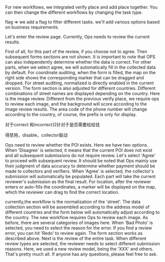 
For new workflows, we integrated verify place and add place together. You can then change the different workflows by changing the task type. 

flag =>
we add a flag to filter different tasks.
we'll add various options based on business requirements.

Let's enter the review page. Currently, Ops needs to review the current results. 


First of all, for this part of the review, if you choose not to agree. Then subsequent forms sections are not shown. It is important to note that OPS can also independently determine whether the data is correct. For other parts, when we select agree, we will automatically fill in the collected data by default. For coordinate auditing, when the form is filled, the map on the right side shows the corresponding marker that can be dragged and dropped. For street auditing, normalized is directly enabled in the current version. The form section is also adjusted for different countries. Different combinations of street names are displayed depending on the country. Here is the image review. Different from the previous verify place, we require ops to review each image, and the background will score according to the image review results. The area code of the phone number will change according to the country, of course, the prefix is only for display.


对于correct 和incorrect只针对于是否需要给给钱

得禁用，disable，collector联动


Ops need to review whether the POI exists. Here we have two options. When 'Disagree' is selected, it means that the current POI does not exist and all subsequent submissions do not require review. Let's select 'Agree' to proceed with subsequent review. It should be noted that Ops mainly use their judgment of data accuracy to determine whether payment should be made to collectors and verifiers. When 'Agree' is selected, the collector's submission will automatically be populated. Each part will take the current reviewer's submission as the final result. For location, after the reviewer enters or auto-fills the coordinates, a marker will be displayed on the map, which the reviewer can drag to find the correct location.

currently,the workflow is the normalization of the 'street'. The data collection section will be assembled according to the address model of different countries and the form below will automatically adjust according to the country. The new workflow requires Ops to review each image. As before, there are several categories of images here. When 'Bad Photo' is selected, you need to select the reason for the error. If you find a review error, you can hit 'Redo' to review again. The form section works as described above. Next is the review of the entire task. When different review types are selected, the reviewer needs to select different submission reasons. Here, we used a new review model, being the 'XXX' and others. That's pretty much all. If anyone has any questions, please feel free to ask.
